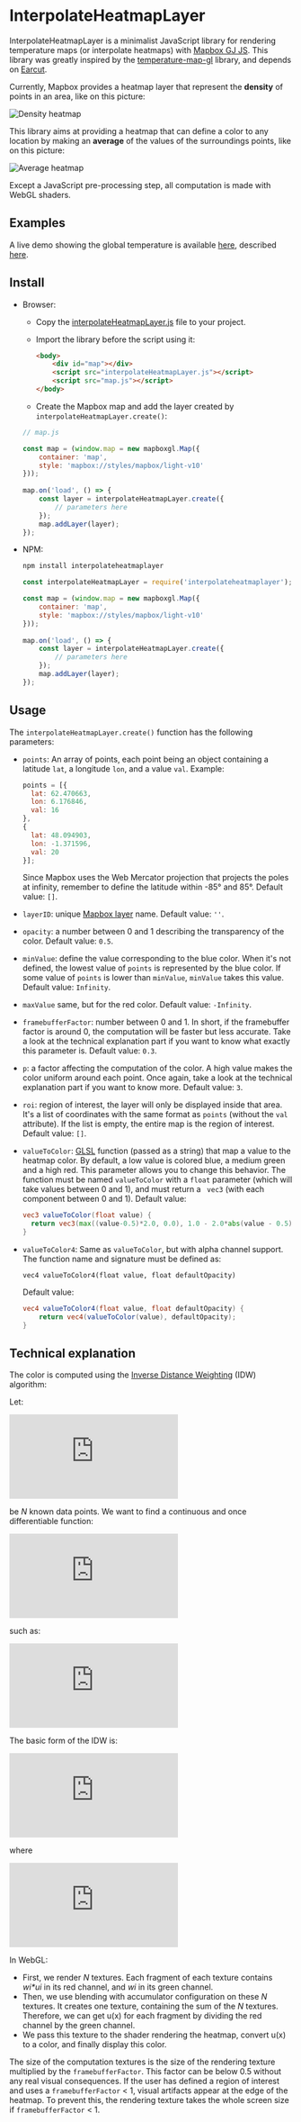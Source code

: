 # InterpolateHeatmapLayer

InterpolateHeatmapLayer is a minimalist JavaScript library for rendering temperature maps (or interpolate heatmaps) with [Mapbox GJ JS](https://docs.mapbox.com/mapbox-gl-js/guides/). This library was greatly inspired by the [temperature-map-gl](https://github.com/ham-systems/temperature-map-gl) library, and depends on [Earcut](https://github.com/mapbox/earcut).

Currently, Mapbox provides a heatmap layer that represent the **density** of points in an area, like on this picture:

![Density heatmap](images/densityHeatmap.png)

This library aims at providing a heatmap that can define a color to any location by making an **average** of the values of the surroundings points, like on this picture:

![Average heatmap](images/averageHeatmap.png)

Except a JavaScript pre-processing step, all computation is made with WebGL shaders.

## Examples

A live demo showing the global temperature is available [here](https://rylern.github.io/TemperatureMap/), described [here](https://github.com/Rylern/TemperatureMap).

## Install

* Browser:

  * Copy the [interpolateHeatmapLayer.js](https://github.com/Rylern/InterpolateHeatmapLayer/blob/main/dist/interpolateHeatmapLayer.js) file to your project.

  * Import the library before the script using it:

    ```html
    <body>
        <div id="map"></div>
        <script src="interpolateHeatmapLayer.js"></script>
        <script src="map.js"></script>
    </body>
    ```

  * Create the Mapbox map and add the layer created by `interpolateHeatmapLayer.create()`:

  ```javascript
  // map.js
  
  const map = (window.map = new mapboxgl.Map({
      container: 'map',
      style: 'mapbox://styles/mapbox/light-v10'
  }));
      
  map.on('load', () => {
      const layer = interpolateHeatmapLayer.create({
          // parameters here
      });
      map.addLayer(layer);
  });
  ```


* NPM:

  ```bash
  npm install interpolateheatmaplayer
  ```

  ```javascript
  const interpolateHeatmapLayer = require('interpolateheatmaplayer');
  
  const map = (window.map = new mapboxgl.Map({
      container: 'map',
      style: 'mapbox://styles/mapbox/light-v10'
  }));
      
  map.on('load', () => {
      const layer = interpolateHeatmapLayer.create({
          // parameters here
      });
      map.addLayer(layer);
  });
  ```

## Usage

The `interpolateHeatmapLayer.create()` function has the following parameters:

* `points`: An array of points, each point being an object containing a latitude `lat`, a longitude `lon`, and a value `val`. Example:

  ```javascript
  points = [{
    lat: 62.470663,
    lon: 6.176846,
    val: 16
  },
  {
    lat: 48.094903,
    lon: -1.371596,
    val: 20
  }];
  ```

  Since Mapbox uses the Web Mercator projection that projects the poles at infinity, remember to define the latitude within -85° and 85°. Default value: `[]`.

* `layerID`: unique [Mapbox layer](https://docs.mapbox.com/mapbox-gl-js/style-spec/layers/#id) name. Default value: `''`.

* `opacity`: a number between 0 and 1 describing the transparency of the color. Default value: `0.5`.

* `minValue`: define the value corresponding to the blue color. When it's not defined, the lowest value of `points` is represented by the blue color. If some value of `points` is lower than `minValue`, `minValue` takes this value. Default value: `Infinity`.

* `maxValue` same, but for the red color. Default value: `-Infinity`.

* `framebufferFactor`: number between 0 and 1. In short, if the framebuffer factor is around 0, the computation will be faster but less accurate. Take a look at the technical explanation part if you want to know what exactly this parameter is. Default value: `0.3`.

* `p`: a factor affecting the computation of the color. A high value makes the color uniform around each point. Once again, take a look at the technical explanation part if you want to know more. Default value: `3`.

* `roi`: region of interest, the layer will only be displayed inside that area. It's a list of coordinates with the same format as `points` (without the `val` attribute). If the list is empty, the entire map is the region of interest. Default value: `[]`.

* `valueToColor`: [GLSL](https://www.khronos.org/opengl/wiki/OpenGL_Shading_Language) function (passed as a string) that map a value to the heatmap color. By default, a low value is colored blue, a medium green and a high red. This parameter allows you to change this behavior. The function must be named `valueToColor` with a `float` parameter (which will take values between 0 and 1), and must return a ` vec3` (with each component between 0 and 1). Default value:

  ```glsl
  vec3 valueToColor(float value) {
    return vec3(max((value-0.5)*2.0, 0.0), 1.0 - 2.0*abs(value - 0.5), max((0.5-value)*2.0, 0.0));
  }
  ```

* `valueToColor4`: Same as `valueToColor`, but with alpha channel support. The function name and signature must be defined as:

  ```vec4 valueToColor4(float value, float defaultOpacity)```
  
  Default value:
  ```glsl
  vec4 valueToColor4(float value, float defaultOpacity) {
      return vec4(valueToColor(value), defaultOpacity);
  }
  ```

## Technical explanation

The color is computed using the [Inverse Distance Weighting](https://en.wikipedia.org/wiki/Inverse_distance_weighting) (IDW) algorithm:

Let:

![equation](https://latex.codecogs.com/gif.latex?%5B%28x_1%2C%20u1%29%2C%20...%2C%20%28x_N%2C%20u_N%29%5D)

be *N* known data points. We want to find a continuous and once differentiable function:

![equation](https://latex.codecogs.com/gif.latex?u%28x%29%3A%20x%20%5Crightarrow%20R)

such as:

![equation](https://latex.codecogs.com/gif.latex?%5Cforall%20i%20%5Cin%20%5B1%2C%20N%5D%2C%20u%28x_i%29%20%3D%20u_i)

The basic form of the IDW is:

![equation](https://latex.codecogs.com/gif.latex?u%28x%29%20%3D%20%5Cleft%5C%7B%20%5Cbegin%7Barray%7D%7Bll%7D%20%5Cfrac%7B%5Csum_%7Bi%3D1%7D%5E%7BN%7D%20%5Comega_i%20u_i%7D%7B%5Csum_%7Bi%3D1%7D%5E%7BN%7D%20%5Comega_i%7D%20%26%20%5Cmbox%7Bif%20%7D%20%5Cforall%20i%20%5Cin%20%5B1%2C%20N%5D%2C%20d%28x%2C%20x_i%29%20%5Cneq%200%20%5C%5C%20u_i%20%26%20%5Cmbox%7Belse.%7D%20%5Cend%7Barray%7D%20%5Cright.)

where

![equation](https://latex.codecogs.com/gif.latex?%5Comega_i%28x%29%20%3D%20%5Cfrac%7B1%7D%7Bd%28x%2C%20x_i%29%5Ep%7D)

In WebGL:

* First, we render *N* textures. Each fragment of each texture contains *wi\*ui* in its red channel, and *wi* in its green channel.
* Then, we use blending with accumulator configuration on these *N* textures. It creates one texture, containing the sum of the *N* textures. Therefore, we can get u(x) for each fragment by dividing the red channel by the green channel.
* We pass this texture to the shader rendering the heatmap, convert u(x) to a color, and finally display this color.

The size of the computation textures is the size of the rendering texture multiplied by the `framebufferFactor`. This factor can be below 0.5 without any real visual consequences. If the user has defined a region of interest and uses a `framebufferFactor` < 1, visual artifacts appear at the edge of the heatmap. To prevent this, the rendering texture takes the whole screen size if `framebufferFactor` < 1.

